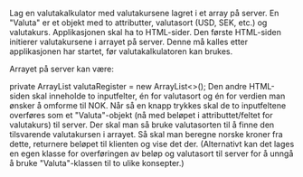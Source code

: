 Lag en valutakalkulator med valutakursene lagret i et array på server. En "Valuta" er et objekt med 
to attributter, valutasort (USD, SEK, etc.) og valutakurs. Applikasjonen skal ha to HTML-sider.
Den første HTML-siden initierer valutakursene i arrayet på server. Denne må kalles etter applikasjonen 
har startet, før valutakalkulatoren kan brukes.

Arrayet på server kan være:

private ArrayList<Valuta> valutaRegister = new ArrayList<>();
Den andre HTML-siden skal inneholde to inputfelter, én for valutasort og én for verdien
man ønsker å omforme til NOK. Når så en knapp trykkes skal de to inputfeltene overføres som et 
"Valuta"-objekt (nå med beløpet i attributtet/feltet for valutakurs) til server. Der skal man så 
bruke valutasorten til å finne den tilsvarende valutakursen i arrayet. Så skal man beregne norske 
kroner fra dette, returnere beløpet til klienten og vise det der. (Alternativt kan det lages en egen 
klasse for overføringen av beløp og valutasort til server for 
å unngå å bruke "Valuta"-klassen til to ulike konsepter.)
